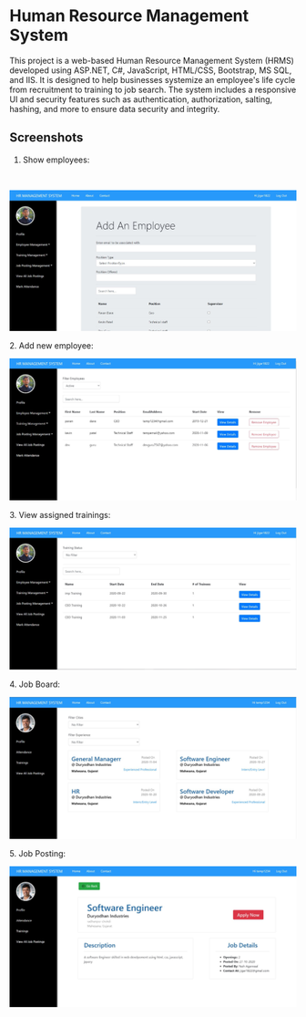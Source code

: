 # Human Resource Management System
This project is a web-based Human Resource Management System (HRMS) developed using ASP.NET, C#, JavaScript, HTML/CSS, Bootstrap, MS SQL, and IIS. It is designed to help businesses systemize an employee's life cycle from recruitment to training to job search. The system includes a responsive UI and security features such as authentication, authorization, salting, hashing, and more to ensure data security and integrity.

## Screenshots
1. Show employees:
<br/>
<p align="center">
  <img src="https://github.com/drone911/HRMS/blob/master/images/AddEmployee.JPG" alt="Show employees">
</p>
2. Add new employee:
<br/>
<p align="center">
  <img src="https://github.com/drone911/HRMS/blob/master/images/Employees.JPG" alt="Employees">
</p>
3. View assigned trainings:
<br/>
<p align="center">
  <img src="https://github.com/drone911/HRMS/blob/master/images/ViewTrainings.JPG" alt="View assigned trainings">
</p>
4. Job Board:
<br/>
<p align="center">
  <img src="https://github.com/drone911/HRMS/blob/master/images/UserJobSearch.JPG" alt="Job Board">
</p>
5. Job Posting:
<br/>
<p align="center">
  <img src="https://github.com/drone911/HRMS/blob/master/images/UserJobApply.JPG" alt="Job Posting">
</p>
